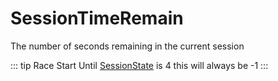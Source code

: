 # SessionTimeRemain <Badge text="int" />

The number of seconds remaining in the current session

::: tip Race Start
Until [SessionState](sessionstate.md) is 4 this will always be -1
:::
